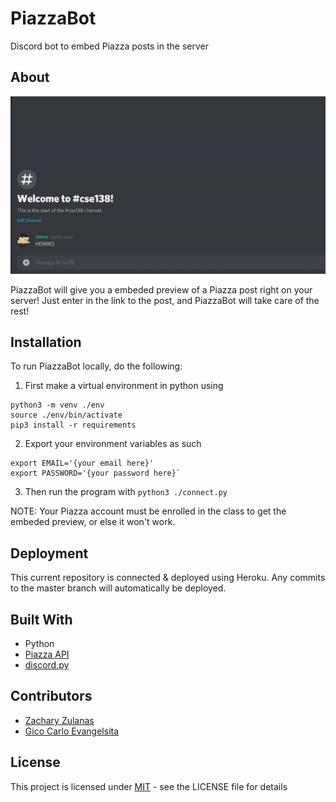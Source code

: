 # PiazzaBot
Discord bot to embed Piazza posts in the server

## About
![](piazza_bot_demo.gif)

PiazzaBot will give you a embeded preview of a Piazza post right on your server!
Just enter in the link to the post, and PiazzaBot will take care of the rest! 

## Installation
To run PiazzaBot locally, do the following: 

1. First make a virtual environment in python using

```
python3 -m venv ./env
source ./env/bin/activate
pip3 install -r requirements
```

2. Export your environment variables as such
```
export EMAIL='{your email here}'
export PASSWORD='{your password here}`
```
3. Then run the program with `python3 ./connect.py`

NOTE: Your Piazza account must be enrolled in the class to get the embeded preview, or else
it won't work.

## Deployment
This current repository is connected & deployed using Heroku. Any commits to the master branch
will automatically be deployed.

## Built With
- Python
- [Piazza API](https://github.com/hfaran/piazza-api)
- [discord.py](https://github.com/Rapptz/discord.py)

## Contributors
- [Zachary Zulanas](https://github.com/zzulanas)
- [Gico Carlo Evangelsita](https://github.com/RiceAbove)

## License
This project is licensed under [MIT](LICENSE) - see the LICENSE file for details